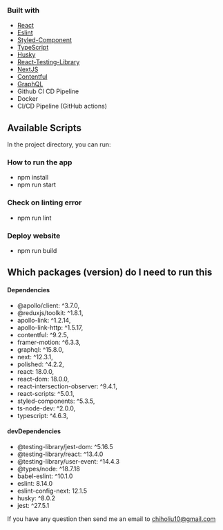 ### Built with

- [React](https://reactjs.org/docs/getting-started.html)
- [Eslint](https://eslint.org/)
- [Styled-Component](https://styled-components.com)
- [TypeScript](https://www.typescriptlang.org/)
- [Husky](https://typicode.github.io/husky/#/)
- [React-Testing-Library](https://testing-library.com/docs/react-testing-library)
- [NextJS](https://nextjs.org)
- [Contentful](https://www.contentful.com)
- [GraphQL](https://graphql.org)
- Github CI CD Pipeline
- Docker
- CI/CD Pipeline (GitHub actions)

## Available Scripts

In the project directory, you can run:

### How to run the app

- npm install
- npm run start

### Check on linting error

- npm run lint

### Deploy website

- npm run build

## Which packages (version) do I need to run this

#### Dependencies

- @apollo/client: ^3.7.0,
- @reduxjs/toolkit: ^1.8.1,
- apollo-link: ^1.2.14,
- apollo-link-http: ^1.5.17,
- contentful: ^9.2.5,
- framer-motion: ^6.3.3,
- graphql: ^15.8.0,
- next: ^12.3.1,
- polished: ^4.2.2,
- react: 18.0.0,
- react-dom: 18.0.0,
- react-intersection-observer: ^9.4.1,
- react-scripts: ^5.0.1,
- styled-components: ^5.3.5,
- ts-node-dev: ^2.0.0,
- typescript: ^4.6.3,

#### devDependencies

- @testing-library/jest-dom: ^5.16.5
- @testing-library/react: ^13.4.0
- @testing-library/user-event: ^14.4.3
- @types/node: ^18.7.18
- babel-eslint: ^10.1.0
- eslint: 8.14.0
- eslint-config-next: 12.1.5
- husky: ^8.0.2
- jest: ^27.5.1

If you have any question then send me an email to chiholiu10@gmail.com
